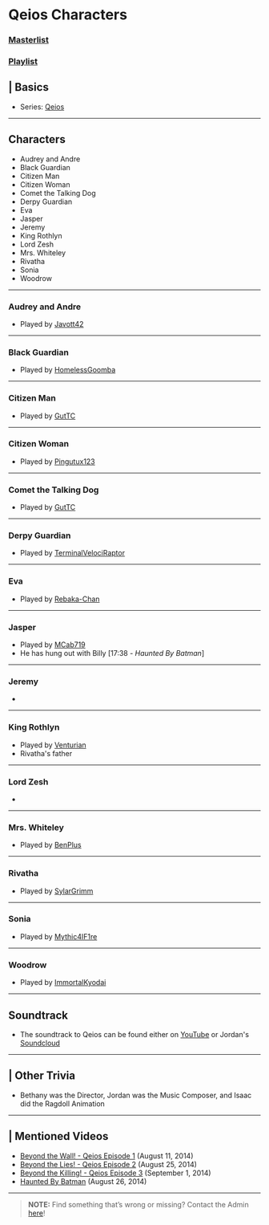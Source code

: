 # Qeios Characters
### [Masterlist]()
### [Playlist]()

## | Basics
- Series: [Qeios](6.Series/Qeios.md)

----

## Characters
- Audrey and Andre
- Black Guardian
- Citizen Man
- Citizen Woman
- Comet the Talking Dog
- Derpy Guardian
- Eva
- Jasper
- Jeremy
- King Rothlyn
- Lord Zesh
- Mrs. Whiteley
- Rivatha
- Sonia
- Woodrow

----

### Audrey and Andre
- Played by [Javott42](7.Family/Jessica-Javott42.md)

----

### Black Guardian
- Played by [HomelessGoomba](3.Siblings/3.4.Isaac-Frye-HomelessGoomba.md)

----

### Citizen Man
- Played by [GutTC](7.Family/Gut-GutTC.md)

----

### Citizen Woman
- Played by [Pingutux123](7.Family/Pingutux123.md)

----

### Comet the Talking Dog
- Played by [GutTC](7.Family/Gut-GutTC.md)

----

### Derpy Guardian
- Played by [TerminalVelociRaptor](7.Family/TerminalVelociRaptor.md)

----

### Eva
- Played by [Rebaka-Chan](7.Family/Rebecca-Rebaka-Chan.md)

----

### Jasper
- Played by [MCab719](7.Family/Michael-MCab719.md)
- He has hung out with Billy \[17:38 - *Haunted By Batman*]

----

### Jeremy
- 

----

### King Rothlyn
- Played by [Venturian](3.Siblings/3.1.Jordan-Frye-Venturian.md)
- Rivatha's father

----

### Lord Zesh
- 

----

### Mrs. Whiteley
- Played by [BenPlus](7.Family/Ben-BenPlus.md)

----

### Rivatha
- Played by [SylarGrimm](7.Family/Sylar-SylarGrimm.md)

----

### Sonia
- Played by [Mythic4IF1re](7.Family/Mythic4IF1re.md)

----

### Woodrow
- Played by [ImmortalKyodai](3.Siblings/3.2.Cierra-Frye-ImmortalKyodai.md)

----

## Soundtrack
- The soundtrack to Qeios can be found either on [YouTube]() or Jordan's [Soundcloud](https://soundcloud.com/venturianmusic/sets/qeios)

----

## | Other Trivia  
- Bethany was the Director, Jordan was the Music Composer, and Isaac did the Ragdoll Animation

----

## | Mentioned Videos
- [Beyond the Wall! - Qeios Episode 1](https://www.youtube.com/watch?v=7x75F3d_2Bw) \(August 11, 2014)
- [Beyond the Lies! - Qeios Episode 2](https://www.youtube.com/watch?v=Zf7WRwfEu4Y) \(August 25, 2014)
- [Beyond the Killing! - Qeios Episode 3](https://www.youtube.com/watch?v=7Nq6E_t8_Mw) \(September 1, 2014)
- [Haunted By Batman](https://youtu.be/LymOGelRMwc) \(August 26, 2014)

----

> **NOTE:** Find something that’s wrong or missing? Contact the Admin [here](../chapter_2.md)!